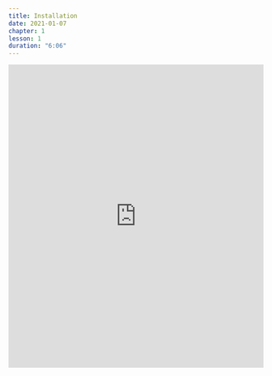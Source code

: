 ```yaml
---
title: Installation
date: 2021-01-07
chapter: 1
lesson: 1
duration: "6:06"
---
```


<iframe width="100%" height="600" src="https://www.youtube.com/embed/mzWryuuN534" title="YouTube video player" frameborder="0" allow="accelerometer; autoplay; clipboard-write; encrypted-media; gyroscope; picture-in-picture" allowfullscreen></iframe>